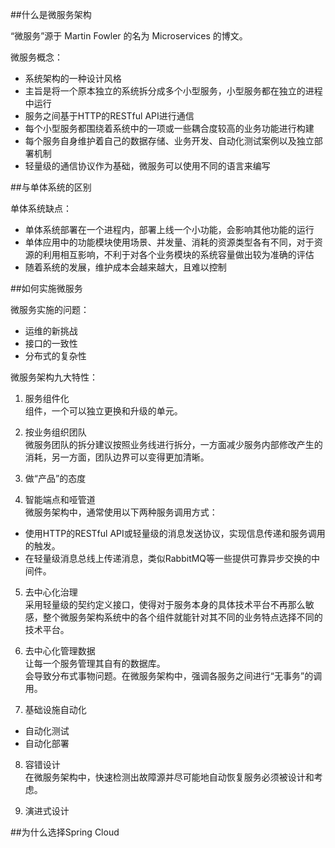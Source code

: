 ##什么是微服务架构

“微服务”源于 Martin Fowler 的名为 Microservices 的博文。  

微服务概念：
+ 系统架构的一种设计风格
+ 主旨是将一个原本独立的系统拆分成多个小型服务，小型服务都在独立的进程中运行
+ 服务之间基于HTTP的RESTful API进行通信
+ 每个小型服务都围绕着系统中的一项或一些耦合度较高的业务功能进行构建
+ 每个服务自身维护着自己的数据存储、业务开发、自动化测试案例以及独立部署机制
+ 轻量级的通信协议作为基础，微服务可以使用不同的语言来编写

##与单体系统的区别

单体系统缺点：
+ 单体系统部署在一个进程内，部署上线一个小功能，会影响其他功能的运行
+ 单体应用中的功能模块使用场景、并发量、消耗的资源类型各有不同，对于资源的利用相互影响，不利于对各个业务模块的系统容量做出较为准确的评估
+ 随着系统的发展，维护成本会越来越大，且难以控制

##如何实施微服务

微服务实施的问题：
+ 运维的新挑战
+ 接口的一致性
+ 分布式的复杂性

微服务架构九大特性：
1. 服务组件化  
组件，一个可以独立更换和升级的单元。

2. 按业务组织团队  
微服务团队的拆分建议按照业务线进行拆分，一方面减少服务内部修改产生的消耗，另一方面，团队边界可以变得更加清晰。

3. 做“产品”的态度

4. 智能端点和哑管道  
微服务架构中，通常使用以下两种服务调用方式：  
+ 使用HTTP的RESTful API或轻量级的消息发送协议，实现信息传递和服务调用的触发。
+ 在轻量级消息总线上传递消息，类似RabbitMQ等一些提供可靠异步交换的中间件。

5. 去中心化治理  
采用轻量级的契约定义接口，使得对于服务本身的具体技术平台不再那么敏感，整个微服务架构系统中的各个组件就能针对其不同的业务特点选择不同的技术平台。

6. 去中心化管理数据  
让每一个服务管理其自有的数据库。  
会导致分布式事物问题。在微服务架构中，强调各服务之间进行“无事务”的调用。

7. 基础设施自动化  
+ 自动化测试
+ 自动化部署

8. 容错设计  
在微服务架构中，快速检测出故障源并尽可能地自动恢复服务必须被设计和考虑。

9. 演进式设计  

##为什么选择Spring Cloud